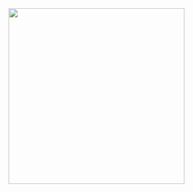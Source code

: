 <div style="display:flex;width:100%;align-items:center;justify-content:center">
	<img 	src="https://doc-00-4o-docs.googleusercontent.com/docs/securesc/ha0ro937	gcuc7l7deffksulhg5h7mbp1/2ltl63d8omr3u6dra3qtbi7j3vjth5gb/1507824000000/	09697941126557933268/*/0B_E6woUF3BwpZW9iNE00VzdzOWc" width="350px">
</div>